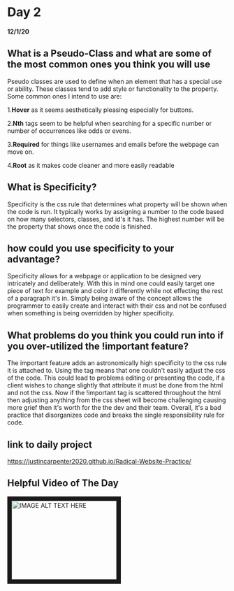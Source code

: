# Day 2
__12/1/20__

## What is a Pseudo-Class and what are some of the most common ones you think you will use
Pseudo classes are used to define when an element that has a special use or ability. These classes tend to add style or functionality to the property. Some common ones I intend to use are:

1.**Hover** as it seems aesthetically pleasing especially for buttons.

2.**Nth** tags seem to be helpful when searching for a specific number or number of occurrences like odds or evens.

3.**Required** for things like usernames and emails before the webpage can move on.

4.**Root** as it makes code cleaner and more easily readable

## What is Specificity?
Specificity is the css rule that determines what property will be shown when the code is run. It typically works by assigning a number to the code based on how many selectors, classes, and id's it has. The highest number will be the property that shows once the code is finished. 
## how could you use specificity to your advantage? 
Specificity allows for a webpage or application to be designed very intricately and deliberately. With this in mind one could easily target one piece of text for example and color it differently while not effecting the rest of a paragraph it's in. Simply being aware of the concept allows the programmer to easily create and interact with their css and not be confused when something is being overridden by higher specificity. 

## What problems do you think you could run into if you over-utilized the !important feature?
The important feature adds an astronomically high specificity to the css rule it is attached to. Using the tag means that one couldn't easily adjust the css of the code. This could lead to problems editing or presenting the code, if a client wishes to change slightly that attribute it must be done from the html and not the css. Now if the !important tag is scattered throughout the html then adjusting anything from the css sheet will become challenging causing more grief then it's worth for the the dev and their team. Overall, it's a bad practice that disorganizes code and breaks the single responsibility rule for code.

## link to daily project
https://justincarpenter2020.github.io/Radical-Website-Practice/



## Helpful Video of The Day

<a href="https://www.youtube.com/watch?v=c0kfcP_nD9E&ab_channel=KevinPowell
" target="_blank"><img src="https://miro.medium.com/max/1200/1*6hHvO7awHiPRZ06gK1syFQ.png"
alt="IMAGE ALT TEXT HERE" width="240" height="180" border="10" /></a>